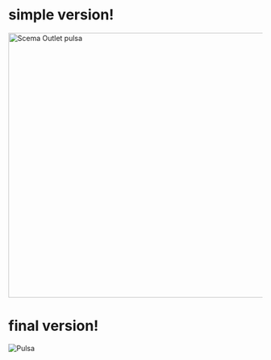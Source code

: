 # simple version! 
<img width="526" alt="Scema Outlet pulsa" src="https://user-images.githubusercontent.com/38674801/185975731-e35580d6-b462-466e-81b8-725dc8914600.png">

# final version!

![Pulsa](https://user-images.githubusercontent.com/38674801/185976601-0117c8ae-dbbe-47f6-b5fe-c9427e2c26f3.png)

